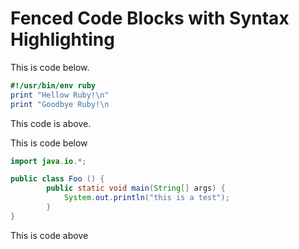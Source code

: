 # Fenced Code Blocks with Syntax Highlighting

This is code below.

```ruby
#!/usr/bin/env ruby
print "Hellow Ruby!\n"
print "Goodbye Ruby!\n
```

This code is above.

This is code below

```java
import java.io.*;

public class Foo () {
        public static void main(String[] args) {
            System.out.println("this is a test");
        }
}
```

This is code above
